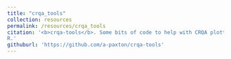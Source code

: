 ```yaml
---
title: "crqa_tools"
collection: resources
permalink: /resources/crqa_tools
citation: '<b>crqa-tools</b>. Some bits of code to help with CRQA plotting in
R.'
githuburl: 'https://github.com/a-paxton/crqa-tools'
---
```

